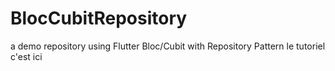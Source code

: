 # BlocCubitRepository
 a demo repository using Flutter Bloc/Cubit with Repository Pattern le tutoriel c'est ici
